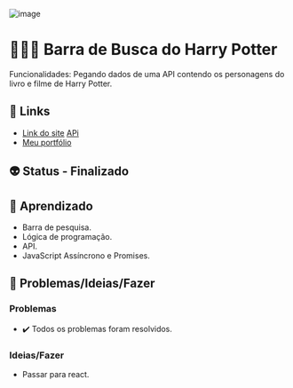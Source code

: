 ![image](https://user-images.githubusercontent.com/88604193/217340826-bb1d3fad-e0ae-49fa-9bde-ee3d9260c9b3.png)
<h1>👩🏽‍💻 Barra de Busca do Harry Potter</h1>
<p>Funcionalidades: Pegando dados de uma API contendo os personagens do livro e filme de Harry Potter.</p>
<h2>🎯 Links</h2>
<ul>
  <li>
    <a href="https://sabrina1408.github.io/HarryPotterJavaScript/" target="_blank">Link do site</a>
    <a href="https://hp-api.onrender.com/api/characters" target="_blank">APi</a>
  </li>
  <li>
    <a href="https://sabrinaalves.tk" target="_blank">Meu portfólio</a>
  </li>
</ul>
<h2>👽 Status - Finalizado</h2>
<h2>🧐 Aprendizado</h2>
<ul>
  <li>Barra de pesquisa.</li>
  <li>Lógica de programação.</li>
  <li>API.</li>
  <li>JavaScript Assíncrono e Promises.</li>
</ul>
<h2>👀 Problemas/Ideias/Fazer</h2>
<h3>Problemas</h3>
<ul>
  <li>✔️ Todos os problemas foram resolvidos.</li>
</ul>
<h3>Ideias/Fazer</h3>
<ul>
  <li>Passar para react.</li>
</ul>